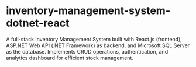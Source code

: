 # inventory-management-system-dotnet-react
A full-stack Inventory Management System built with React.js (frontend), ASP.NET Web API (.NET Framework) as backend, and Microsoft SQL Server as the database. Implements CRUD operations, authentication, and analytics dashboard for efficient stock management.
